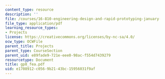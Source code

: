 ```yaml
---
content_type: resource
description: ''
file: /courses/16-810-engineering-design-and-rapid-prototyping-january-iap-2005/e1708912c0569b2143bc15956031f9af_gp8_fea.pdf
file_type: application/pdf
learning_resource_types:
- Projects
license: https://creativecommons.org/licenses/by-nc-sa/4.0/
ocw_type: OCWFile
parent_title: Projects
parent_type: CourseSection
parent_uid: e89fade9-721e-eee0-98ac-f554d7439279
resourcetype: Document
title: gp8_fea.pdf
uid: e1708912-c056-9b21-43bc-15956031f9af
---
```

